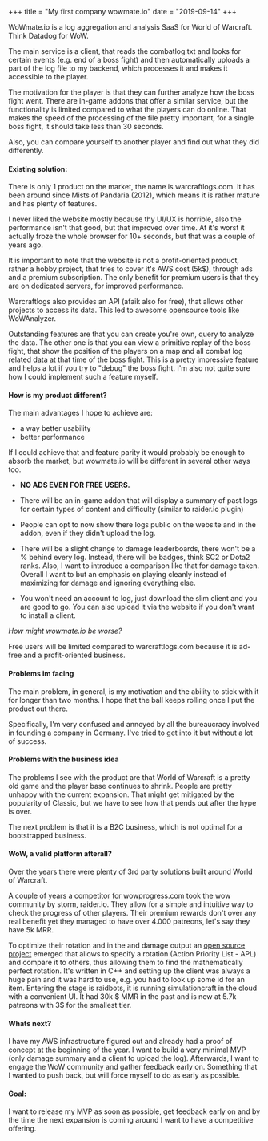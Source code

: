 +++
title = "My first company wowmate.io"
date = "2019-09-14"
+++

WoWmate.io is a log aggregation and analysis SaaS for World of Warcraft. Think Datadog for WoW.

The main service is a client, that reads the combatlog.txt and looks for certain events (e.g. end of a boss fight) and then automatically uploads a part of the log file to my backend, which processes it and makes it accessible to the player.

The motivation for the player is that they can further analyze how the boss fight went. There are in-game addons that offer a similar service, but the functionality is limited compared to what the players can do online. That makes the speed of the processing of the file pretty important, for a single boss fight, it should take less than 30 seconds.

Also, you can compare yourself to another player and find out what they did differently.

#### Existing solution:

There is only 1 product on the market, the name is warcraftlogs.com.
It has been around since Mists of Pandaria (2012), which means it is rather mature and has plenty of features.

I never liked the website mostly because thy UI/UX is horrible, also the performance isn't that good, but that improved over time. At it's worst it actually froze the whole browser for 10+ seconds, but that was a couple of years ago.

It is important to note that the website is not a profit-oriented product, rather a hobby project, that tries to cover it's AWS cost (5k$), through ads and a premium subscription. The only benefit for premium users is that they are on dedicated servers, for improved performance.

Warcraftlogs also provides an API (afaik also for free), that allows other projects to access its data. This led to awesome opensource tools like WoWAnalyzer.

Outstanding features are that you can create you're own, query to analyze the data. The other one is that you can view a primitive replay of the boss fight, that show the position of the players on a map and all combat log related data at that time of the boss fight. This is a pretty impressive feature and helps a lot if you try to "debug" the boss fight. I'm also not quite sure how I could implement such a feature myself.

#### How is my product different?

The main advantages I hope to achieve are:

- a way better usability
- better performance

If I could achieve that and feature parity it would probably be enough to absorb the market, but wowmate.io will be different in several other ways too.

 - __NO ADS EVEN FOR FREE USERS.__

 - There will be an in-game addon that will display a summary of past logs for certain types of content and difficulty (similar to raider.io plugin)

 - People can opt to now show there logs public on the website and in the addon, even if they didn't upload the log.

 - There will be a slight change to damage leaderboards, there won't be a % behind every log. Instead, there will be badges, think SC2 or Dota2 ranks. Also, I want to introduce a comparison like that for damage taken. Overall I want to but an emphasis on playing cleanly instead of maximizing for damage and ignoring everything else.

- You won't need an account to log, just download the slim client and you are good to go. You can also upload it via the website if you don't want to install a client.

_How might wowmate.io be worse?_

Free users will be limited compared to warcraftlogs.com because it is ad-free and a profit-oriented business.

#### Problems im facing

The main problem, in general, is my motivation and the ability to stick with it for longer than two months. I hope that the ball keeps rolling once I put the product out there.

Specifically, I'm very confused and annoyed by all the bureaucracy involved in founding a company in Germany. I've tried to get into it but without a lot of success.

#### Problems with the business idea

The problems I see with the product are that World of Warcraft is a pretty old game and the player base continues to shrink. People are pretty unhappy with the current expansion. That might get mitigated by the popularity of Classic, but we have to see how that pends out after the hype is over.

The next problem is that it is a B2C business, which is not optimal for a bootstrapped business.

#### WoW, a valid platform afterall?

Over the years there were plenty of 3rd party solutions built around World of Warcraft.

A couple of years a competitor for wowprogress.com took the wow community by storm, raider.io. They allow for a simple and intuitive way to check the progress of other players. Their premium rewards don't over any real benefit yet they managed to have over 4.000 patreons, let's say they have 5k MRR.

To optimize their rotation and in the and damage output an [open source project](https://github.com/simulationcraft/simc) emerged that allows to specify a rotation (Action Priority List - APL) and compare it to others, thus allowing them to find the mathematically perfect rotation. It's written in C++ and setting up the client was always a huge pain and it was hard to use, e.g. you had to look up some id for an item. Entering the stage is raidbots, it is running simulationcraft
in the cloud with a convenient UI. It had 30k $ MMR in the past and is now at 5.7k patreons with 3$ for the smallest tier.

#### Whats next?

I have my AWS infrastructure figured out and already had a proof of concept at the beginning of the year. I want to build a very minimal MVP (only damage summary and a client to upload the log). Afterwards, I want to engage the WoW community and gather feedback early on. Something that I wanted to push back, but will force myself to do as early as possible.

#### Goal:

I want to release my MVP as soon as possible, get feedback early on and by the time the next expansion is coming around I want to have a competitive offering.


